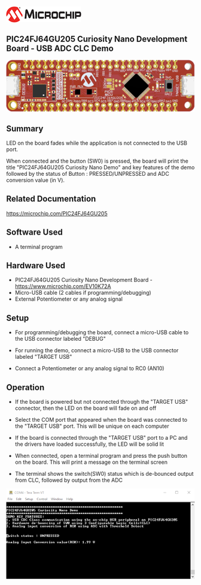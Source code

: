 ![image](images/microchip.jpg)

## PIC24FJ64GU205 Curiosity Nano Development Board - USB ADC CLC Demo

![Board](images/board.png)

## Summary

LED on the board fades while the application is not
connected to the USB port.

When connected and the button (SW0) is pressed, the board will print the title "PIC24FJ64GU205 Curiosity Nano Demo" and key features of the demo followed by the status of Button : PRESSED/UNPRESSED and ADC conversion value (in V).

## Related Documentation

https://microchip.com/PIC24FJ64GU205

## Software Used

- A terminal program

## Hardware Used

- PIC24FJ64GU205 Curiosity Nano Development Board - https://www.microchip.com/EV10K72A
- Micro-USB cable (2 cables if programming/debugging)
- External Potentiometer or any analog signal

## Setup

- For programming/debugging the board, connect a micro-USB cable
  to the USB connector labeled "DEBUG"

- For running the demo, connect a micro-USB to the USB connector
  labeled "TARGET USB"

- Connect a Potentiometer or any analog signal to RC0 (AN10)

## Operation

- If the board is powered but not connected through the "TARGET
  USB" connector, then the LED on the board will fade on and
  off

- Select the COM port that appeared when the board was connected
  to the "TARGET USB" port. This will be unique on each
  computer

- If the board is connected through the "TARGET USB" port to a PC
  and the drivers have loaded successfully, the LED will be solid
  lit

- When connected, open a terminal program and press the push
  button on the board. This will print a message on the terminal
  screen

- The terminal shows the switch(SW0) status which is de-bounced output from CLC, followed by output from the ADC 

![Terminal example](images/terminal.png)
